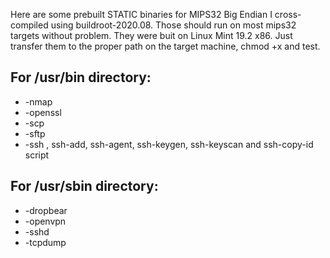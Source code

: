 Here are some prebuilt STATIC binaries for MIPS32 Big Endian I cross-compiled using buildroot-2020.08. Those should run on most mips32 targets without problem. They were buit on Linux Mint 19.2 x86. Just transfer them to the proper path on the target machine, chmod +x and test.

## For /usr/bin directory:
* -nmap
* -openssl
* -scp
* -sftp
* -ssh , ssh-add, ssh-agent, ssh-keygen, ssh-keyscan and ssh-copy-id script


## For /usr/sbin directory:
* -dropbear
* -openvpn
* -sshd
* -tcpdump
